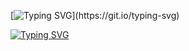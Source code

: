 [![Typing SVG](https://readme-typing-svg.demolab.com?font=Helvetica&weight=200&pause=1000&color=85F4F7&background=37FFF600&center=true&vCenter=true&random=true&width=435&height=60&lines=Learning+Data+AI/ML+and+more...+;Always+ready+to+be+a+part+of+the+team.;Want+to+connect+with+me%3F+Me+too.;Low-Level+is+Great+(But+I'm+doing+Middle-Level).;Let's+Build+a+Project+Together+(On+Discord%3F).)](https://git.io/typing-svg)

<a href="https://git.io/typing-svg"><img src="https://readme-typing-svg.demolab.com?font=Helvetica&weight=200&size=17&pause=1000&color=F7DEC2&background=37FFF600&center=true&vCenter=true&random=true&width=435&height=60&lines=Eager+to+learn+new+things.;Hope+to+be+a+part+of+the+team.;Best+way+to+feel+guilty+is+to+build+a+project+together.;Exploring+Tech%2C+AI+and+Opportunities+%3A);Middle+Level+-%3E+C%2FC%2B%2B%2FRust%2C+etc.+Low-Level+-%3E+ASM.;Can+aim+for+many+Competitions+if+you+want+to+%3A)" alt="Typing SVG" /></a>
